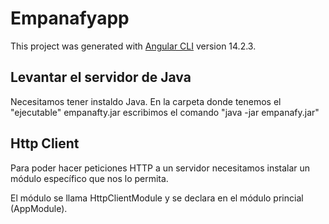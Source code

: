 # Empanafyapp

This project was generated with [Angular CLI](https://github.com/angular/angular-cli) version 14.2.3.

## Levantar el servidor de Java

Necesitamos tener instaldo Java. En la carpeta donde tenemos el "ejecutable" empanafty.jar escribimos el comando "java -jar empanafy.jar"

## Http Client

Para poder hacer peticiones HTTP a un servidor necesitamos instalar un módulo específico que nos lo permita.

El módulo se llama HttpClientModule y se declara en el módulo princial (AppModule).



